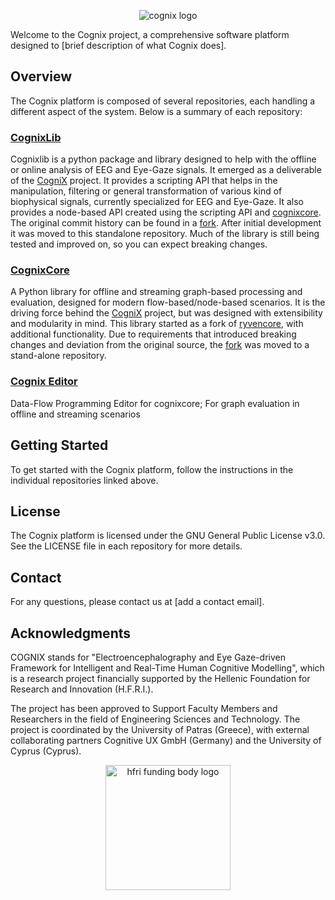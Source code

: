 <p align="center">
<picture>
  <source media="(prefers-color-scheme: dark)" srcset="https://github.com/CogniX-UP/CogniX-UP/assets/136436261/99843624-b6c8-4656-8f3f-87129239a2bb">
  <source media="(prefers-color-scheme: light)" srcset="https://github.com/CogniX-UP/CogniX-UP/assets/136436261/59b85295-2208-429f-bb54-1939b683ad92">
  <img alt="cognix logo" src="https://github.com/CogniX-UP/CogniX-UP/assets/136436261/59b85295-2208-429f-bb54-1939b683ad92">
</picture>
</p>

Welcome to the Cognix project, a comprehensive software platform designed to [brief description of what Cognix does].

## Overview

The Cognix platform is composed of several repositories, each handling a different aspect of the system. Below is a summary of each repository:

### [CognixLib](https://github.com/CogniX-Up/cognixlib)

Cognixlib is a python package and library designed to help with the offline or online analysis of EEG and Eye-Gaze signals. It emerged as a deliverable of the [CogniX](http://www.cognix.gr) project. It provides a scripting API that helps in the manipulation, filtering or general transformation of various kind of biophysical signals, currently specialized for EEG and Eye-Gaze. It also provides a node-based API created using the scripting API and [cognixcore](https://github.com/CogniX-Up/cognixcore). The original commit history can be found in a [fork](https://github.com/HeftyCoder/Ryven/tree/cognix). After initial development it was moved to this standalone repository. Much of the library is still being tested and improved on, so you can expect breaking changes.


### [CognixCore](https://github.com/CogniX-Up/cognixcore)

A Python library for offline and streaming graph-based processing and evaluation, designed for modern flow-based/node-based scenarios. It is the driving force behind the [CogniX](http://cognix.gr) project, but was designed with extensibility and modularity in mind. This library started as a fork of [ryvencore](https://github.com/leon-thomm/ryvencore), with additional functionality. Due to requirements that introduced breaking changes and deviation from the original source, the [fork](https://github.com/HeftyCoder/ryvencore/tree/cognix) was moved to a stand-alone repository.

### [Cognix Editor](https://github.com/CogniX-Up/cognix-editor)

Data-Flow Programming Editor for cognixcore; For graph evaluation in offline and streaming scenarios 

## Getting Started

To get started with the Cognix platform, follow the instructions in the individual repositories linked above.

## License

The Cognix platform is licensed under the GNU General Public License v3.0. See the LICENSE file in each repository for more details.

## Contact

For any questions, please contact us at [add a contact email].

## Acknowledgments 

COGNIX stands for "Electroencephalography and Eye Gaze-driven Framework for Intelligent and Real-Time Human Cognitive Modelling", which is a research project financially supported by the Hellenic Foundation for Research and Innovation (H.F.R.I.).

The project has been approved to Support Faculty Members and Researchers in the field of Engineering Sciences and Technology. The project is coordinated by the University of Patras (Greece), with external collaborating partners Cognitive UX GmbH (Germany) and the University of Cyprus (Cyprus). 

<p align="center">
<img alt="hfri funding body logo" width="200px" src="https://github.com/CogniX-UP/CogniX-UP/assets/136436261/fb96eb51-dc2e-4b4e-b208-e843b8ca6899" />
</p>

